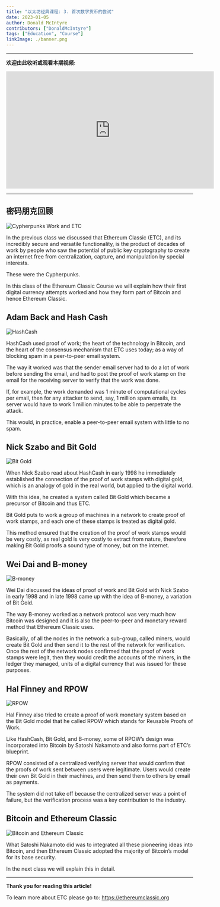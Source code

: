 ```yaml
---
title: "以太坊经典课程: 3. 首次数字货币的尝试"
date: 2023-01-05
author: Donald McIntyre
contributors: ["DonaldMcIntyre"]
tags: ["Education", "Course"]
linkImage: ./banner.png
---
```


---
**欢迎由此收听或观看本期视频:**

<iframe width="560" height="315" src="https://www.youtube.com/embed/2CEE6Chfrpg" title="YouTube video player" frameborder="0" allow="accelerometer; autoplay; clipboard-write; encrypted-media; gyroscope; picture-in-picture" allowfullscreen></iframe>

---

## 密码朋克回顾

![Cypherpunks Work and ETC](./etc-course-3-intro.png)

In the previous class we discussed that Ethereum Classic (ETC), and its incredibly secure and versatile functionality, is the product of decades of work by people who saw the potential of public key cryptography to create an internet free from centralization, capture, and manipulation by special interests.

These were the Cypherpunks.

In this class of the Ethereum Classic Course we will explain how their first digital currency attempts worked and how they form part of Bitcoin and hence Ethereum Classic.

## Adam Back and Hash Cash

![HashCash](./hashcash.png)

HashCash used proof of work; the heart of the technology in Bitcoin, and the heart of the consensus mechanism that ETC uses today; as a way of blocking spam in a peer-to-peer email system.

The way it worked was that the sender email server had to do a lot of work before sending the email, and had to post the proof of work stamp on the email for the receiving server to verify that the work was done.

If, for example, the work demanded was 1 minute of computational cycles per email, then for any attacker to send, say, 1 million spam emails, its server would have to work 1 million minutes to be able to perpetrate the attack.

This would, in practice, enable a peer-to-peer email system with little to no spam.

## Nick Szabo and Bit Gold

![Bit Gold](./bit-gold-course.png)

When Nick Szabo read about HashCash in early 1998 he immediately established the connection of the proof of work stamps with digital gold, which is an analogy of gold in the real world, but applied to the digital world.

With this idea, he created a system called Bit Gold which became a precursor of Bitcoin and thus ETC.

Bit Gold puts to work a group of machines in a network to create proof of work stamps, and each one of these stamps is treated as digital gold.

This method ensured that the creation of the proof of work stamps would be very costly, as real gold is very costly to extract from nature, therefore making Bit Gold proofs a sound type of money, but on the internet.

## Wei Dai and B-money

![B-money](./b-money.png)

Wei Dai discussed the ideas of proof of work and Bit Gold with Nick Szabo in early 1998 and in late 1998 came up with the idea of B-money, a variation of Bit Gold.

The way B-money worked as a network protocol was very much how Bitcoin was designed and it is also the peer-to-peer and monetary reward method that Ethereum Classic uses.

Basically, of all the nodes in the network a sub-group, called miners, would create Bit Gold and then send it to the rest of the network for verification. Once the rest of the network nodes confirmed that the proof of work stamps were legit, then they would credit the accounts of the miners, in the ledger they managed, units of a digital currency that was issued for these purposes.

## Hal Finney and RPOW

![RPOW](./rpow.png)

Hal Finney also tried to create a proof of work monetary system based on the Bit Gold model that he called RPOW which stands for Reusable Proofs of Work.

Like HashCash, Bit Gold, and B-money, some of RPOW’s design was incorporated into Bitcoin by Satoshi Nakamoto and also forms part of ETC’s blueprint.

RPOW consisted of a centralized verifying server that would confirm that the proofs of work sent between users were legitimate. Users would create their own Bit Gold in their machines, and then send them to others by email as payments. 

The system did not take off because the centralized server was a point of failure, but the verification process was a key contribution to the industry.

## Bitcoin and Ethereum Classic

![Bitcoin and Ethereum Classic](./btc-etc-course.png)

What Satoshi Nakamoto did was to integrated all these pioneering ideas into Bitcoin, and then Ethereum Classic adopted the majority of Bitcoin’s model for its base security. 

In the next class we will explain this in detail.

---

**Thank you for reading this article!**

To learn more about ETC please go to: https://ethereumclassic.org
